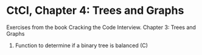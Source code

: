 CtCI, Chapter 4: Trees and Graphs
========================================

Exercises from the book Cracking the Code Interview. Chapter 3: Trees and Graphs

1. Function to determine if a binary tree is balanced (C)
